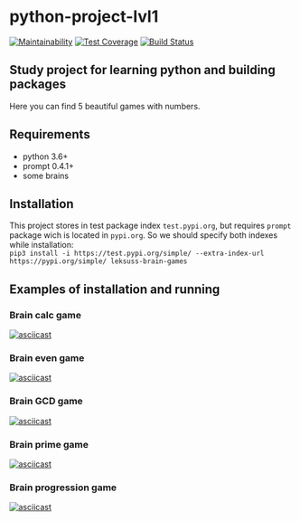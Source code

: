 # python-project-lvl1
[![Maintainability](https://api.codeclimate.com/v1/badges/1ef1d65aad1a35712833/maintainability)](https://codeclimate.com/github/leksuss/python-project-lvl1/maintainability)
[![Test Coverage](https://api.codeclimate.com/v1/badges/1ef1d65aad1a35712833/test_coverage)](https://codeclimate.com/github/leksuss/python-project-lvl1/test_coverage)
[![Build Status](https://travis-ci.com/leksuss/python-project-lvl1.svg?branch=master)](https://travis-ci.com/leksuss/python-project-lvl1)

## Study project for learning python and building packages
Here you can find 5 beautiful games with numbers.

## Requirements
 - python 3.6+
 - prompt 0.4.1+
 - some brains

## Installation
This project stores in test package index `test.pypi.org`, but requires `prompt` package wich is located in `pypi.org`. So we should specify both indexes while installation:<br>
`pip3 install -i https://test.pypi.org/simple/ --extra-index-url https://pypi.org/simple/ leksuss-brain-games`

## Examples of installation and running

### Brain calc game
[![asciicast](https://asciinema.org/a/jksgpHufTIB4BFDjYJ1HywmAm.svg)](https://asciinema.org/a/jksgpHufTIB4BFDjYJ1HywmAm)

### Brain even game
[![asciicast](https://asciinema.org/a/FnshhRAeZnoknfHOgnTMIRY1v.svg)](https://asciinema.org/a/FnshhRAeZnoknfHOgnTMIRY1v)

### Brain GCD game
[![asciicast](https://asciinema.org/a/UTgJicAUdEp6NguZAwoEKp5Hj.svg)](https://asciinema.org/a/UTgJicAUdEp6NguZAwoEKp5Hj)

### Brain prime game
[![asciicast](https://asciinema.org/a/mQYU9OHDuQOHQy1B4UyecXegI.svg)](https://asciinema.org/a/mQYU9OHDuQOHQy1B4UyecXegI)

### Brain progression game
[![asciicast](https://asciinema.org/a/eo0LDaArlQ8ftRKiHZVau0aeE.svg)](https://asciinema.org/a/eo0LDaArlQ8ftRKiHZVau0aeE)